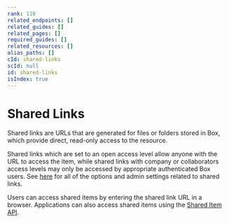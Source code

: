 ```yaml
---
rank: 110
related_endpoints: []
related_guides: []
related_pages: []
required_guides: []
related_resources: []
alias_paths: []
cId: shared-links
scId: null
id: shared-links
isIndex: true
---
```

# Shared Links

Shared links are URLs that are generated for files or folders stored in Box,
which provide direct, read-only access to the resource.

Shared links which are set to an open access level allow anyone with the URL to
access the item, while shared links with company or collaborators access levels
may only be accessed by appropriate authenticated Box users. See
[here][community_create_shared_link] for all of the options and admin settings
related to shared links.

Users can access shared items by entering the shared link URL in a browser.
Applications can also access shared items using the
[Shared Item API](endpoint://get_shared_items).

[community_create_shared_link]: https://community.box.com/t5/Using-Shared-Links/Creating-Shared-Links/ta-p/19523
